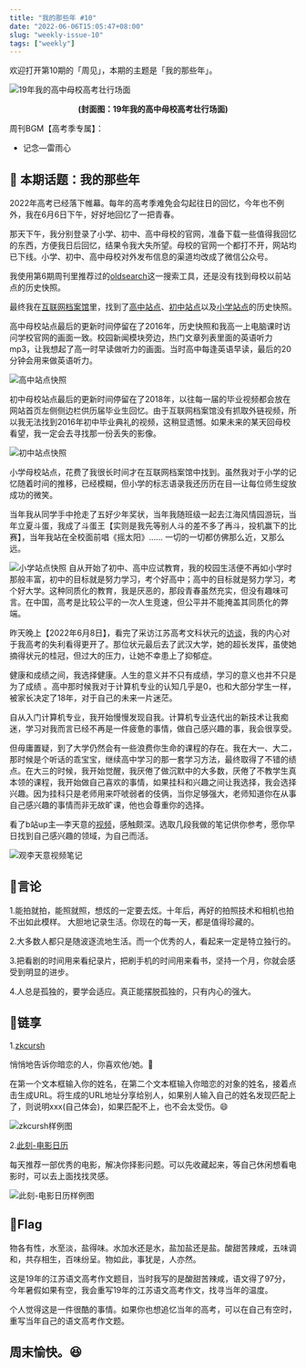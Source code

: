 ```yaml
---
title: "我的那些年 #10"
date: "2022-06-06T15:05:47+08:00"
slug: "weekly-issue-10"
tags: ["weekly"]
---
```


欢迎打开第10期的「周见」，本期的主题是「我的那些年」。

![19年我的高中母校高考壮行场面](https://vip2.loli.io/2022/09/20/BrVsEMzPYmdnSF8.jpg)

<center><b>(封面图：19年我的高中母校高考壮行场面)</b></center>

周刊BGM【高考季专属】：

+ 记念—雷雨心


## 📝 本期话题：我的那些年

2022年高考已经落下帷幕。每年的高考季难免会勾起往日的回忆，今年也不例外，我在6月6日下午，好好地回忆了一把青春。

那天下午，我分别登录了小学、初中、高中母校的官网，准备下载一些值得我回忆的东西，方便我日后回忆，结果令我大失所望。母校的官网一个都打不开，网站均已下线。小学、初中、高中母校对外发布信息的渠道均改成了微信公众号。

我使用第6期周刊里推荐过的[oldsearch](https://www.oldestsearch.com/)这一搜索工具，还是没有找到母校以前站点的历史快照。

最终我在[互联网档案馆](https://archive.org/)里，找到了[高中站点](https://web.archive.org/web/20161024113518/http://hmsyxx.com/)、[初中站点](https://web.archive.org/web/20180824200013/http://www.hmnrzx.com/)以及[小学站点](https://web.archive.org/web/20130908231332/http://www.hmdx.net/)的历史快照。

高中母校站点最后的更新时间停留在了2016年，历史快照和我高一上电脑课时访问学校官网的画面一致。校园新闻模块旁边，热门文章列表里面的英语听力mp3，让我想起了高一时早读做听力的画面。当时高中每逢英语早读，最后的20分钟会用来做英语听力。

![高中站点快照](https://vip2.loli.io/2022/09/20/Pl1N96rTXLHcg5q.png)

初中母校站点最后的更新时间停留在了2018年，以往每一届的毕业视频都会放在网站首页左侧侧边栏供历届毕业生回忆。由于互联网档案馆没有抓取外链视频，所以我无法找到2016年初中毕业典礼的视频，这稍显遗憾。如果未来的某天回母校看望，我一定会去寻找那一份丢失的影像。

![初中站点快照](https://vip2.loli.io/2022/09/20/DZB2xUjLTFr3nt6.png)

小学母校站点，花费了我很长时间才在互联网档案馆中找到。虽然我对于小学的记忆随着时间的推移，已经模糊，但小学的标志语录我还历历在目—让每位师生绽放成功的微笑。

当年我从同学手中抢走了五好少年奖状，当年我随班级一起去江海风情园游玩，当年立夏斗蛋，我成了斗蛋王【实则是我先等别人斗的差不多了再斗，投机赢下的比赛】，当年我站在全校面前唱《摇太阳》...... 一切的一切都仿佛那么近，又那么远。

![小学站点快照](https://vip2.loli.io/2022/09/20/NVpoIsqtrlmSYdg.png)
自从开始了初中、高中应试教育，我的校园生活便不再如小学时那般丰富，初中的目标就是努力学习，考个好高中；高中的目标就是努力学习，考个好大学。这种同质化的教育，我是厌恶的，那段青春虽然充实，但没有趣味可言。在中国，高考是比较公平的一次人生竞速，但公平并不能掩盖其同质化的弊端。

昨天晚上【2022年6月8日】，看完了采访江苏高考文科状元的[访谈](https://www.bilibili.com/video/BV1Dg411X7zW)，我的内心对于我高考的失利看得更开了。那位状元最后去了武汉大学，她的超长发挥，虽使她摘得状元的桂冠，但过大的压力，让她不幸患上了抑郁症。

健康和成绩之间，我选择健康。人生的意义并不只有成绩，学习的意义也并不只是为了成绩 。高中那时候我对于计算机专业的认知几乎是0，也和大部分学生一样，被家长决定了18年，对于自己的未来一片迷茫。

自从入门计算机专业，我开始慢慢发现自我。计算机专业迭代出的新技术让我痴迷，学习对我而言已经不再是一件疲惫的事情，做自己感兴趣的事，我会很享受。

但毋庸置疑，到了大学仍然会有一些浪费你生命的课程的存在。我在大一、大二，那时候是个听话的乖宝宝，继续高中学习的那一套学习方法，最终取得了不错的绩点。在大三的时候，我开始觉醒，我厌倦了做沉默中的大多数，厌倦了不教学生真本领的课程，我开始做自己喜欢的事情，如果挂科和兴趣之间让我选择，我会选择兴趣。因为挂科只是老师用来吓唬弱者的伎俩，当你足够强大，老师知道你在从事自己感兴趣的事情而非无故旷课，他也会尊重你的选择。

看了b站up主—李天意的[视频](https://www.bilibili.com/video/BV17g411R7P1)，感触颇深。选取几段我做的笔记供你参考，愿你早日找到自己感兴趣的领域，为自己而活。

![观李天意视频笔记](https://vip2.loli.io/2022/09/20/wjx4WrtJAhBX1Fl.png)


## 📜言论

1.能拍就拍，能照就照，想炫的一定要去炫。十年后，再好的拍照技术和相机也拍不出如此模样。 大胆地记录生活。你现在的每一天，都是值得珍藏的。

2.大多数人都只是随波逐流地生活。而一个优秀的人，看起来一定是特立独行的。

3.把看剧的时间用来看纪录片，把刷手机的时间用来看书，坚持一个月，你就会感受到明显的进步。

4.人总是孤独的，要学会适应。真正能摆脱孤独的，只有内心的强大。


## 🎇链享

1.[zkcursh](https://www.zkcrush.xyz/)

悄悄地告诉你暗恋的人，你喜欢他/她。🫣

在第一个文本框输入你的姓名，在第二个文本框输入你暗恋的对象的姓名，接着点击生成URL。将生成的URL地址分享给别人，如果别人输入自己的姓名发现匹配上了，则说明xxx(自己体会)，如果匹配不上，也不会太受伤。😄

![zkcursh样例图](https://vip2.loli.io/2022/09/20/7HPDFYK6I4oepgk.png)

2.[此刻-电影日历](https://www.cikeee.com/)

每天推荐一部优秀的电影，解决你择影问题。可以先收藏起来，等自己休闲想看电影时，可以去上面找找灵感。

![此刻-电影日历样例图](https://vip2.loli.io/2022/09/20/3UNYRxvgf1dzhic.png)

## 📌Flag

物各有性，水至淡，盐得味。水加水还是水，盐加盐还是盐。酸甜苦辣咸，五味调和，共存相生，百味纷呈。物如此，事犹是，人亦然。

这是19年的江苏语文高考作文题目，当时我写的是酸甜苦辣咸，语文得了97分，今年暑假如果有空，我会重写19年的江苏语文高考作文，找寻当年的温度。

个人觉得这是一件很酷的事情。如果你也想追忆当年的高考，可以在自己有空时，重写当年自己的语文高考作文题。


## 周末愉快。😆